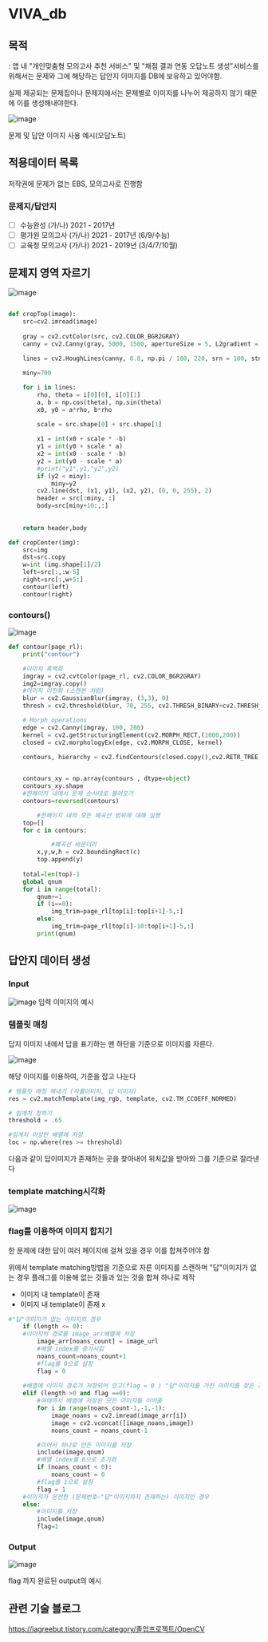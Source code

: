 # VIVA_db
## 목적

: 앱 내 "개인맞춤형 모의고사 추천 서비스" 및 "채점 결과 연동 오답노트 생성"서비스를 위해서는 문제와 그에 해당하는 답안지 이미지를 DB에 보유하고 있어야함.

실제 제공되는 문제집이나 문제지에서는 문제별로 이미지를 나누어 제공하지 않기 때문에 이를 생성해내야한다.

![image](https://user-images.githubusercontent.com/52443701/121131499-dd4f9180-c86a-11eb-8dce-274c21ffad28.png)

문제 및 답안 이미지 사용 예시(오답노트)

## 적용데이터 목록

저작권에 문제가 없는 EBS, 모의고사로 진행함

### 문제지/답안지

- [ ]  수능완성 (가/나) 2021 - 2017년
- [ ]  평가원 모의고사 (가/나) 2021 - 2017년 (6/9/수능)
- [ ]  교육청 모의고사 (가/나) 2021 - 2019년 (3/4/7/10월)

## 문제지 영역 자르기

![image](https://user-images.githubusercontent.com/52443701/121131665-12f47a80-c86b-11eb-88ef-be0c91e1ea0b.png)


```python

def cropTop(image):
    src=cv2.imread(image)
  
    gray = cv2.cvtColor(src, cv2.COLOR_BGR2GRAY)
    canny = cv2.Canny(gray, 5000, 1500, apertureSize = 5, L2gradient = True)
 
    lines = cv2.HoughLines(canny, 0.8, np.pi / 180, 220, srn = 100, stn = 200, min_theta = 89, max_theta = 91)

    miny=700

    for i in lines:
        rho, theta = i[0][0], i[0][1]
        a, b = np.cos(theta), np.sin(theta)
        x0, y0 = a*rho, b*rho
        
        scale = src.shape[0] + src.shape[1]

        x1 = int(x0 + scale * -b)
        y1 = int(y0 + scale * a)
        x2 = int(x0 - scale * -b)
        y2 = int(y0 - scale * a)
        #print("y1",y1,"y2",y2)
        if (y2 < miny):
            miny=y2
        cv2.line(dst, (x1, y1), (x2, y2), (0, 0, 255), 2)
        header = src[:miny, :]
        body=src[miny+10:,:]
 
        
    return header,body
```

```python
def cropCenter(img):
    src=img
    dst=src.copy
    w=int (img.shape[1]/2)
    left=src[:,:w-5]
    right=src[:,w+5:]
    contour(left)
    contour(right)
```

### contours()

![image](https://user-images.githubusercontent.com/52443701/121131715-26074a80-c86b-11eb-9f28-5173452bfd34.png)

```python
def contour(page_rl):
    print("contour")

    #이미지 흑백화 
    imgray = cv2.cvtColor(page_rl, cv2.COLOR_BGR2GRAY) 
    img2=imgray.copy()
    #이미지 이진화 (스캔본 처럼)
    blur = cv2.GaussianBlur(imgray, (3,3), 0)
    thresh = cv2.threshold(blur, 70, 255, cv2.THRESH_BINARY+cv2.THRESH_OTSU)[1]

    # Morph operations
    edge = cv2.Canny(imgray, 100, 200)
    kernel = cv2.getStructuringElement(cv2.MORPH_RECT,(1000,200))
    closed = cv2.morphologyEx(edge, cv2.MORPH_CLOSE, kernel)

    contours, hierarchy = cv2.findContours(closed.copy(),cv2.RETR_TREE, cv2.CHAIN_APPROX_SIMPLE)
    

    contours_xy = np.array(contours , dtype=object)
    contours_xy.shape
    #한페이지 내에서 문제 순서대로 불러오기
    contours=reversed(contours)

		#한페이지 내의 모든 폐곡선 범위에 대해 실행 
    top=[]
    for c in contours:

			#폐곡선 바운더리 
        x,y,w,h = cv2.boundingRect(c)
        top.append(y)
  
    total=len(top)-1
    global qnum
    for i in range(total):
        qnum+=1
        if (i==0):
            img_trim=page_rl[top[i]:top[i+1]-5,:]
        else:
            img_trim=page_rl[top[i]-10:top[i+1]-5,:]
        print(qnum)

```

## 답안지 데이터 생성

### Input

![image](https://user-images.githubusercontent.com/52443701/121131773-36b7c080-c86b-11eb-9158-7bd3db3a6361.png)
입력 이미지의 예시 

### 탬플릿 매칭

답지 이미지 내에서 답을 표기하는 맨 하단을 기준으로 이미지를 자른다.

![image](https://user-images.githubusercontent.com/52443701/121131815-46cfa000-c86b-11eb-9c13-c86f0f4aaab5.png)


해당 이미지를 이용하여, 기준을 잡고 나눈다

```python
# 탬플릿 매칭 해내기 (자를이미지, 답 이미지)
res = cv2.matchTemplate(img_rgb, template, cv2.TM_CCOEFF_NORMED)

# 임계치 정하기 
threshold = .65

#임계치 이상만 배열에 저장
loc = np.where(res >= threshold)
```

다음과 같이 답이미지가 존재하는 곳을 찾아내어 위치값을 받아와 그를 기준으로 잘라낸다

### template matching시각화

![image](https://user-images.githubusercontent.com/52443701/121131859-564ee900-c86b-11eb-9b2a-68e1576b6eeb.png)


### flag를 이용하여 이미지 합치기

한 문제에 대한 답이 여러 페이지에 걸쳐 있을 경우 이를 합쳐주어야 함

위에서 template matching방법을 기준으로 자른 이미지를 스캔하며 "답"이미지가 없는 경우 플래그를 이용해 없는 것들과 있는 것을 합쳐 하나로 제작 

- 이미지 내 template이 존재
- 이미지 내 template이 존재 x

```python
#"답"이미지가 없는 이미지의 경우 
    if (length <= 0):
    #이미지의 경로를 image_arr배열에 저장
        image_arr[noans_count] = image_url
        #배열 index를 증가시킴 
        noans_count=noans_count+1
        #flag를 0으로 설정
        flag = 0
        
    #배열에 이미지 경로가 저장되어 있고(flag = 0 ) "답"이미지를 가진 이미지를 찾은 경우
    elif (length >0 and flag ==0):
        #여태까지 배열에 저장된 모든 이미지를 이어줌 
        for i in range(noans_count-1,-1,-1):
            image_noans = cv2.imread(image_arr[i])
            image = cv2.vconcat([image_noans,image])
            noans_count = noans_count-1

        #이어서 하나로 만든 이미지를 저장 
        include(image,qnum)
        #배열 index를 0으로 초기화 
        if (noans_count < 0):
            noans_count = 0
        #flag를 1으로 설정 
        flag = 1
    #이미지가 온전한 (문제번호~"답"이미지까지 존재하는) 이미지인 경우
    else:
        #이미지를 저장 
        include(image,qnum) 
        flag=1
```

### Output
![image](https://user-images.githubusercontent.com/52443701/121131910-6a92e600-c86b-11eb-8018-a94f634bf29d.png)

flag 까지 완료된 output의 예시


## 관련 기술 블로그
https://iagreebut.tistory.com/category/졸업프로젝트/OpenCV
